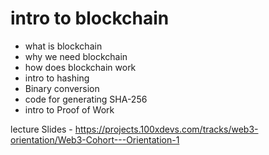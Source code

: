 # intro to blockchain 

 - what is blockchain
 - why we need blockchain
 - how does blockchain work
 - intro to hashing
 - Binary conversion
 - code for generating SHA-256
 - intro to Proof of Work

lecture Slides - https://projects.100xdevs.com/tracks/web3-orientation/Web3-Cohort---Orientation-1
